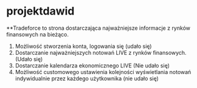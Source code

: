 # projektdawid

**Tradeforce to strona dostarczająca najważniejsze informacje z rynków finansowych na bieżąco.

1. Możliwość stworzenia konta, logowania się (udało się)
2. Dostarczanie najważniejszych notowań LIVE z rynków finansowych. (Udało się)
3. Dostarczanie kalendarza ekonomicznego LIVE (Nie udało się)
4. Możliwość customowego ustawienia kolejności wyświetlania notowań indywidualnie przez każdego użytkownika (nie udało się)
